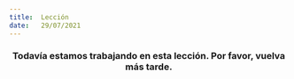 ```yaml
---
title:  Lección
date:   29/07/2021
---
```


### <center>Todavía estamos trabajando en esta lección. Por favor, vuelva más tarde.</center>